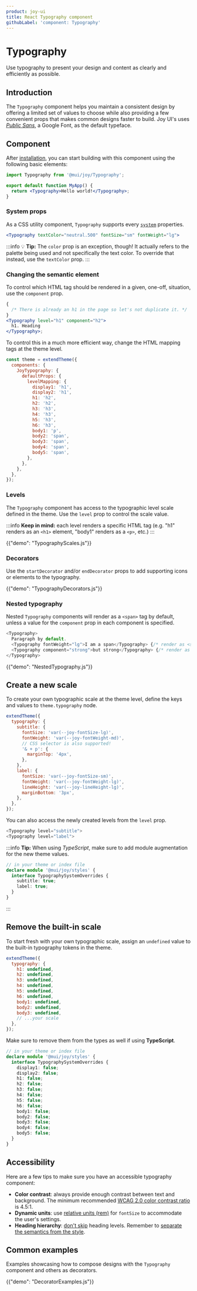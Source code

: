 ```yaml
---
product: joy-ui
title: React Typography component
githubLabel: 'component: Typography'
---
```


# Typography

<p class="description">Use typography to present your design and content as clearly and efficiently as possible.</p>

## Introduction

The `Typography` component helps you maintain a consistent design by offering a limited set of values to choose while also providing a few convenient props that makes common designs faster to build. Joy UI's uses [_Public Sans_](https://fonts.google.com/specimen/Public+Sans?query=public), a Google Font, as the default typeface.

## Component

After [installation](/joy-ui/getting-started/installation/), you can start building with this component using the following basic elements:

```jsx
import Typography from '@mui/joy/Typography';

export default function MyApp() {
  return <Typography>Hello world!</Typography>;
}
```

### System props

As a CSS utility component, `Typography` supports every [`system`](/system/properties/) properties.

```jsx
<Typography textColor="neutral.500" fontSize="sm" fontWeight="lg">
```

:::info 💡 **Tip:** The `color` prop is an exception, though! It actually refers to the palette being used and not specifically the text color. To override that instead, use the `textColor` prop. :::

### Changing the semantic element

To control which HTML tag should be rendered in a given, one-off, situation, use the `component` prop.

```jsx
{
  /* There is already an h1 in the page so let's not duplicate it. */
}
<Typography level="h1" component="h2">
  h1. Heading
</Typography>;
```

To control this in a much more efficient way, change the HTML mapping tags at the theme level.

```js
const theme = extendTheme({
  components: {
    JoyTypography: {
      defaultProps: {
        levelMapping: {
          display1: 'h1',
          display2: 'h1',
          h1: 'h2',
          h2: 'h2',
          h3: 'h3',
          h4: 'h3',
          h5: 'h3',
          h6: 'h3',
          body1: 'p',
          body2: 'span',
          body3: 'span',
          body4: 'span',
          body5: 'span',
        },
      },
    },
  },
});
```

### Levels

The `Typography` component has access to the typographic level scale defined in the theme. Use the `level` prop to control the scale value.

:::info **Keep in mind:** each level renders a specific HTML tag (e.g. "h1" renders as an `<h1>` element, "body1" renders as a `<p>`, etc.) :::

{{"demo": "TypographyScales.js"}}

### Decorators

Use the `startDecorator` and/or `endDecorator` props to add supporting icons or elements to the typography.

{{"demo": "TypographyDecorators.js"}}

### Nested typography

Nested `Typography` components will render as a `<span>` tag by default, unless a value for the `component` prop in each component is specified.

```js
<Typography>
  Paragraph by default.
  <Typography fontWeight="lg">I am a span</Typography> {/* render as <span> */}
  <Typography component="strong">but strong</Typography> {/* render as <strong> */}
</Typography>
```

{{"demo": "NestedTypography.js"}}

## Create a new scale

To create your own typographic scale at the theme level, define the keys and values to `theme.typography` node.

```js
extendTheme({
  typography: {
    subtitle: {
      fontSize: 'var(--joy-fontSize-lg)',
      fontWeight: 'var(--joy-fontWeight-md)',
      // CSS selector is also supported!
      '& + p': {
        marginTop: '4px',
      },
    },
    label: {
      fontSize: 'var(--joy-fontSize-sm)',
      fontWeight: 'var(--joy-fontWeight-lg)',
      lineHeight: 'var(--joy-lineHeight-lg)',
      marginBottom: '3px',
    },
  },
});
```

You can also access the newly created levels from the `level` prop.

```js
<Typography level="subtitle">
<Typography level="label">
```

:::info **Tip:** When using _TypeScript_, make sure to add module augmentation for the new theme values.

```ts
// in your theme or index file
declare module '@mui/joy/styles' {
  interface TypographySystemOverrides {
    subtitle: true;
    label: true;
  }
}
```

:::

## Remove the built-in scale

To start fresh with your own typographic scale, assign an `undefined` value to the built-in typography tokens in the theme.

```js
extendTheme({
  typography: {
    h1: undefined,
    h2: undefined,
    h3: undefined,
    h4: undefined,
    h5: undefined,
    h6: undefined,
    body1: undefined,
    body2: undefined,
    body3: undefined,
    // ...your scale
  },
});
```

Make sure to remove them from the types as well if using **TypeScript**.

```ts
// in your theme or index file
declare module '@mui/joy/styles' {
  interface TypographySystemOverrides {
    display1: false;
    display2: false;
    h1: false;
    h2: false;
    h3: false;
    h4: false;
    h5: false;
    h6: false;
    body1: false;
    body2: false;
    body3: false;
    body4: false;
    body5: false;
  }
}
```

## Accessibility

Here are a few tips to make sure you have an accessible typography component:

- **Color contrast**: always provide enough contrast between text and background. The minimum recommended [WCAG 2.0 color contrast ratio](https://www.w3.org/TR/UNDERSTANDING-WCAG20/visual-audio-contrast-contrast.html) is 4.5:1.
- **Dynamic units**: use [relative units (rem)](/material-ui/customization/typography/#font-size) for `fontSize` to accommodate the user's settings.
- **Heading hierarchy**: [don't skip](https://www.w3.org/WAI/tutorials/page-structure/headings/) heading levels. Remember to [separate the semantics from the style](#changing-the-semantic-element).

## Common examples

Examples showcasing how to compose designs with the `Typography` component and others as decorators.

{{"demo": "DecoratorExamples.js"}}
